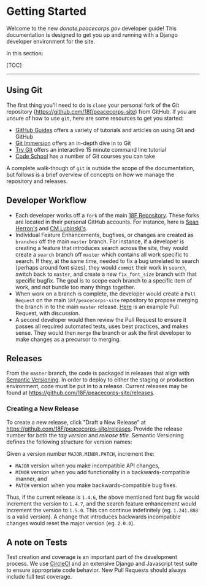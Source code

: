 <h1>Getting Started</h1>

Welcome to the new _donate.peacecorps.gov_ developer guide! This documentation is designed to get you up and running with a Django developer environment for the site.

In this section:

[TOC]

<hr>

## Using Git

The first thing you'll need to do is `clone` your personal fork of the Git repository (https://github.com/18f/peacecorps-site) from GitHub. If you are unsure of how to use `git`, here are some resources to get you started:

- [GitHub Guides](https://guides.github.com/) offers a variety of tutorials and articles on using Git and GitHub
- [Git Immersion](http://gitimmersion.com/) offers an in-depth dive in to Git
- [Try Git](https://try.github.io) offers an interactive 15 minute command line tutorial
- [Code School](https://www.codeschool.com/courses/git-real) has a number of Git courses you can take

A complete walk-though of `git` is outside the scope of the documentation, but follows is a brief overview of concepts on how we manage the repository and releases.

## Developer Workflow

- Each developer works off a `fork` of the main [18F Repository](https://github.com/18f/peacecorps-site). These forks are located in their personal GitHub accounts. For instance, here is [Sean Herron's](https://github.com/seanherron/peacecorps-site) and [CM Lubinski's](https://github.com/cmc333333/peacecorps-site).
- Individual Feature Enhancements, bugfixes, or changes are created as `branches` off the main `master` branch. For instance, if a developer is creating a feature that introduces search across the site, they would create a `search` branch off `master` which contains all work specific to search. If they, at the same time, needed to fix a bug unrelated to search (perhaps around font sizes), they would `commit` their work in `search`, switch back to `master`, and create a new `fix_font_size` branch with that specific bugfix. The goal is to scope each branch to a specific item of work, and not bundle too many things together.
- When work on a branch is complete, the developer would create a `Pull Request` on the main `18f/peacecorps-site` repository to propose merging the branch in to the main `master` release. [Here](https://github.com/18F/peacecorps-site/pull/317) is an example Pull Request, with discussion.
- A second developer would then review the Pull Request to ensure it passes all required automated tests, uses best practices, and makes sense. They would then `merge` the branch or ask the first developer to make changes as a precursor to merging.

## Releases

From the `master` branch, the code is packaged in releases that align with [Semantic Versioning](http://semver.org/). In order to deploy to either the staging or production environment, code must be put in to a release. Current releases may be found at https://github.com/18F/peacecorps-site/releases.

### Creating a New Release
To create a new release, click "Draft a New Release" at https://github.com/18F/peacecorps-site/releases. Provide the release number for both the _tag version_ and _release title_. Semantic Versioning defines the following structure for version names:

Given a version number `MAJOR.MINOR.PATCH`, increment the:

- `MAJOR` version when you make incompatible API changes,
- `MINOR` version when you add functionality in a backwards-compatible manner, and
- `PATCH` version when you make backwards-compatible bug fixes.

Thus, if the current release is `1.4.6`, the above mentioned font bug fix would increment the version to `1.4.7`, and the search feature enhancement would increment the version to `1.5.0`. This can continue indefinitely (eg. `1.241.888` is a valid version). A change that introduces backwards incompatible changes would reset the major version (eg. `2.0.0`).

## A note on Tests
Test creation and coverage is an important part of the development process. We use [CircleCI](https://circleci.com/gh/18F/peacecorps-site) and an extensive Django and Javascript test suite to ensure appropriate code behavior. New Pull Requests should always include full test coverage.